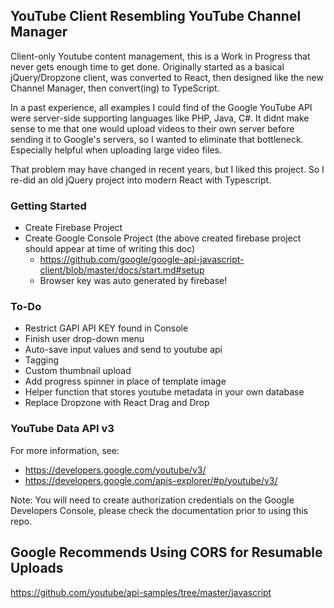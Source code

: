 ## YouTube Client Resembling YouTube Channel Manager
Client-only Youtube content management, this is a Work in Progress that never gets enough time to get done. Originally started as a basical jQuery/Dropzone client, was converted to React, then designed like the new Channel Manager, then convert(ing) to TypeScript.

In a past experience, all examples I could find of the Google YouTube API were server-side supporting languages like PHP, Java, C#.  It didnt make sense to me that one would upload videos to their own server before sending it to Google's servers, so I wanted to eliminate that bottleneck.  Especially helpful when uploading large video files.

That problem may have changed in recent years, but I liked this project. So I re-did an old jQuery project into modern React with Typescript.

### Getting Started
- Create Firebase Project
- Create Google Console Project (the above created firebase project should appear at time of writing this doc)
    - https://github.com/google/google-api-javascript-client/blob/master/docs/start.md#setup
    - Browser key was auto generated by firebase!


### To-Do 
- Restrict GAPI API KEY found in Console
- Finish user drop-down menu 
- Auto-save input values and send to youtube api
- Tagging
- Custom thumbnail upload
- Add progress spinner in place of template image
- Helper function that stores youtube metadata in your own database
- Replace Dropzone with React Drag and Drop

### YouTube Data API v3
For more information, see:
- https://developers.google.com/youtube/v3/
- https://developers.google.com/apis-explorer/#p/youtube/v3/

Note: You will need to create authorization credentials on the Google Developers Console, please check the documentation prior to using this repo.

## Google Recommends Using CORS for Resumable Uploads
https://github.com/youtube/api-samples/tree/master/javascript

